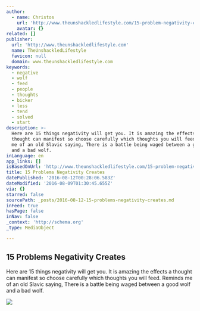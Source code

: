 ```yaml
---
author:
  - name: Christos
    url: 'http://www.theunshackledlifestyle.com/15-problem-negativity-creates/'
    avatar: {}
related: []
publisher:
  url: 'http://www.theunshackledlifestyle.com'
  name: TheUnshackledLifestyle
  favicon: null
  domain: www.theunshackledlifestyle.com
keywords:
  - negative
  - wolf
  - feed
  - people
  - thoughts
  - bicker
  - less
  - tend
  - solved
  - start
description: >-
  Here are 15 things negativity will get you. It is amazing the effects a
  thought can manifest so choose carefully which thoughts you will feed. Reminds
  me of an old Slavic saying, There is a battle being waged between a good wolf
  and a bad wolf.
inLanguage: en
app_links: []
isBasedOnUrl: 'http://www.theunshackledlifestyle.com/15-problem-negativity-creates/'
title: 15 Problems Negativity Creates
datePublished: '2016-08-12T00:28:06.583Z'
dateModified: '2016-08-09T01:30:45.655Z'
via: {}
starred: false
sourcePath: _posts/2016-08-12-15-problems-negativity-creates.md
inFeed: true
hasPage: false
inNav: false
_context: 'http://schema.org'
_type: MediaObject

---
```

<article style=""><h1>15 Problems Negativity Creates</h1><p>Here are 15 things negativity will get you. It is amazing the effects a thought can manifest so choose carefully which thoughts you will feed. Reminds me of an old Slavic saying, There is a battle being waged between a good wolf and a bad wolf.</p><img src="http://www.theunshackledlifestyle.com/TheUnshackledLifestyle/images/18504/IMG_20160305_100502.jpg" /></article>